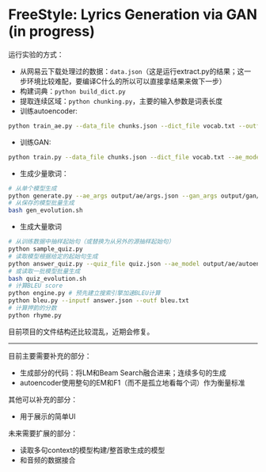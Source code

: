 # FreeStyle: Lyrics Generation via GAN (in progress)

运行实验的方式：
- 从网易云下载处理过的数据：`data.json`（这是运行extract.py的结果；这一步环境比较难配，要编译C什么的所以可以直接拿结果来做下一步）
- 构建词典：`python build_dict.py`
- 提取连续区域：`python chunking.py`，主要的输入参数是词表长度
- 训练autoencoder:
```bash
python train_ae.py --data_file chunks.json --dict_file vocab.txt --outf ae --batch_size 64 --split 0.1 --log_interval 100 --cuda
```
- 训练GAN:
```bash
python train.py --data_file chunks.json --dict_file vocab.txt --ae_model output/ae/autoencoder_model_5.pt --ae_args output/ae/args.json --outf gan --batch_size 64 --log_interval 200 --updates 200000 --cuda
```
- 生成少量歌词：
```bash
# 从单个模型生成
python generate.py --ae_args output/ae/args.json --gan_args output/gan/args.json --vocab_file output/ae/vocab.json --ae_model output/ae/autoencoder_model_5.pt --g_model output/gan/gan_gen_model_11.pt --d_model output/gan/gan_disc_model_11.pt --data_path chunks.json --dict_file vocab.txt --noprint --seed 1111 --ngenerations 50 --outf generated/11.txt
# 从保存的模型批量生成
bash gen_evolution.sh
```
- 生成大量歌词
```bash
# 从训练数据中抽样起始句（或替换为从另外的源抽样起始句）
python sample_quiz.py 
# 读取模型根据给定的起始句生成
python answer_quiz.py --quiz_file quiz.json --ae_model output/ae/autoencoder_model_5.pt --g_model output/gan/gan_gen_model_99999.pt --d_model output/gan/gan_disc_model_99999.pt --outf answer.json
# 或读取一批模型批量生成
bash quiz_evolution.sh
# 计算BLEU score
python engine.py # 预先建立搜索引擎加速BLEU计算
python bleu.py --inputf answer.json --outf bleu.txt
# 计算押韵的分数
python rhyme.py
```

目前项目的文件结构还比较混乱，近期会修复。

---
目前主要需要补充的部分：
- 生成部分的代码：将LM和Beam Search融合进来；连续多句的生成
- autoencoder使用整句的EM和F1（而不是孤立地看每个词）作为衡量标准

其他可以补充的部分：
- 用于展示的简单UI

未来需要扩展的部分：
- 读取多句context的模型构建/整首歌生成的模型
- 和音频的数据接合
